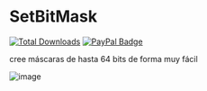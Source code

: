 # SetBitMask
[![Total Downloads](https://img.shields.io/github/downloads/LuSlower/SetBitMask/total.svg)](https://github.com/LuSlower/SetBitMask/releases) [![PayPal Badge](https://img.shields.io/badge/PayPal-003087?logo=paypal&logoColor=fff&style=flat)](https://paypal.me/eldontweaks) 

cree máscaras de hasta 64 bits de forma muy fácil

![image](https://github.com/LuSlower/SetBitMask/assets/148411728/d373046f-2838-4992-bbe9-0c67e33cc806)

